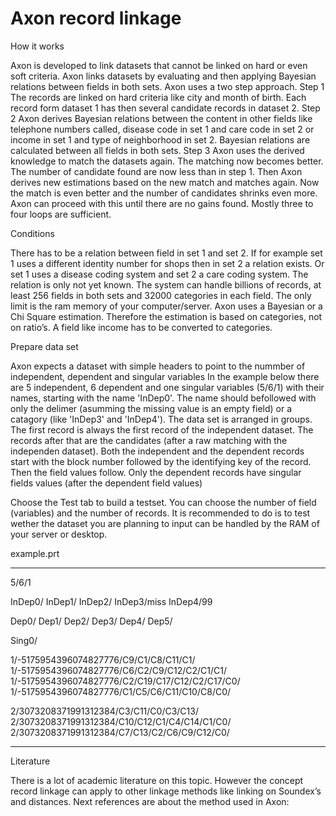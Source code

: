 # Axon record linkage

How it works

Axon is developed to link datasets that cannot be linked on hard or even soft criteria. Axon links datasets by evaluating and then applying Bayesian relations between fields in both sets.
Axon uses a two step approach.
Step 1	The records are linked on hard criteria like city and month of birth. Each record form dataset 1 has then several candidate records in dataset 2.
Step 2	Axon derives Bayesian relations between the content in other fields like telephone numbers called, disease code in set 1 and care code in set 2 or income in set 1 and type of neighborhood in set 2. Bayesian relations are calculated between all fields in both sets.
Step 3	Axon uses the derived knowledge to match the datasets again. The matching now becomes better. The number of candidate found are now less than in step 1. Then Axon derives new estimations based on the new match and matches again. Now the match is even better and the number of candidates shrinks even more. Axon can proceed with this until there are no gains found. Mostly three to four loops are sufficient.   

Conditions

There has to be a relation between field in set 1 and set 2. If for example set 1 uses a different identity number for shops then in set 2 a relation exists. Or set 1 uses a disease coding system and set 2 a care coding system. The relation is only not yet known.
The system can handle billions of records, at least 256 fields in both sets and 32000 categories in each field. The only limit is the ram memory of your computer/server.
Axon uses a Bayesian or a Chi Square estimation. Therefore the estimation is based on categories, not on ratio’s. A field like income has to be converted to categories.

Prepare data set

Axon expects a dataset with simple headers to point to the nummber of independent, dependent and singular variables
In the example below there are 5 independent, 6 dependent and one singular variables (5/6/1) with their names, starting with the name 'InDep0'. The name should befollowed with only the delimer (asumming the missing value is an empty field) or a catagory (like 'InDep3' and 'InDep4').
The data set is arranged in groups. The first record is always the first record of the independent dataset. The records after that are the candidates (after a raw matching with the independen dataset). Both the independent and the dependent records start with the block number followed by the identifying key of the record. Then the field values follow.
Only the dependent records have singular fields values (after the dependent field values)

Choose the Test tab to build a testset. You can choose the number of field (variables) and the number of records. It is recommended to do is to test wether the dataset you are planning to input can be handled by the RAM of your server or desktop.


example.prt
______________________________________________________
5/6/1

InDep0/
InDep1/
InDep2/
InDep3/miss
InDep4/99

Dep0/
Dep1/
Dep2/
Dep3/
Dep4/
Dep5/

Sing0/

1/-5175954396074827776/C9/C1/C8/C11/C1/
1/-5175954396074827776/C6/C2/C9/C12/C2/C1/C1/
1/-5175954396074827776/C2/C19/C17/C12/C2/C17/C0/
1/-5175954396074827776/C1/C5/C6/C11/C10/C8/C0/

2/3073208371991312384/C3/C11/C0/C3/C13/
2/3073208371991312384/C10/C12/C1/C4/C14/C1/C0/
2/3073208371991312384/C7/C13/C2/C6/C9/C12/C0/
_____________________________________________________

Literature

There is a lot of academic literature on this topic. However the concept record linkage can apply to other linkage methods like linking on Soundex’s and distances.
Next references are about the method used in Axon:
 

